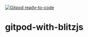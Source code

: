 [![Gitpod ready-to-code](https://img.shields.io/badge/Gitpod-ready--to--code-blue?logo=gitpod)](https://gitpod.io/#https://github.com/ghuntley/gitpod-with-blitzjs)

# gitpod-with-blitzjs